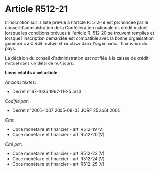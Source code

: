 # Article R512-21

L'inscription sur la liste prévue à l'article R. 512-19 est prononcée par le conseil d'administration de la Confédération
nationale du crédit mutuel, lorsque les conditions prévues à l'article R. 512-20 se trouvent remplies et lorsque
l'inscription demandée est compatible avec la bonne organisation générale du Crédit mutuel et sa place dans l'organisation
financière du pays. 

La décision du conseil d'administration est notifiée à la caisse de crédit mutuel dans un délai de huit jours.

**Liens relatifs à cet article**

_Anciens textes_:

  - Décret n°67-1035 1967-11-25 art 3

_Codifié par_:

  - Décret n°2005-1007 2005-08-02 JORF 25 août 2005

_Cite_:

  - Code monétaire et financier - art. R512-19 (V)
  - Code monétaire et financier - art. R512-20 (V)

_Cité par_:

  - Code monétaire et financier - art. R512-23 (V)
  - Code monétaire et financier - art. R512-24 (V)
  - Code monétaire et financier - art. R512-25 (V)

